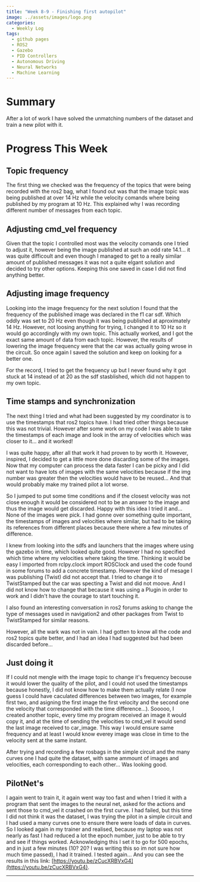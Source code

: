```yaml
---
title: "Week 8-9 - Finishing first autopilot"
image: ../assets/images/logo.png
categories:
  - Weekly Log
tags:
  - github pages
  - ROS2
  - Gazebo
  - PID Controllers
  - Autonomous Driving
  - Neural Networks
  - Machine Learning
---
```


# Summary

After a lot of work I have solved the unmatching numbers of the dataset and train a new pilot with it.

# Progress This Week

## Topic frequency

The first thing we checked was the frequency of the topics that were being recorded with the ros2 bag, what I found out was that the image topic was being published at over 14 Hz while the velocity comands where being published by my program at 10 Hz. This explained why I was recording different number of messages from each topic.

## Adjusting cmd_vel frequency

Given that the topic I controlled most was the velocity comands one I tried to adjust it, however being the image published at such an odd rate 14.1... it was quite difficoult and even though I managed to get to a really similar amount of published messages it was not a quite elgant solution and decided to try other options. Keeping this one saved in case I did not find anything better.

## Adjusting image frequency

Looking into the image frequency for the next solution I found that the frequency of the published image was declared in the f1 car sdf. Which oddly was set to 20 Hz even though it was being published at aproximately 14 Hz. However, not loosing anything for trying, I changed it to 10 Hz so it would go accordingly with my own topic. This actually worked, and I got the exact same amount of data from each topic. However, the results of lowering the image frequency were that the car was actually going wrose in the circuit. So once again I saved the solution and keep on looking for a better one.

For the record, I tried to get the frequency up but I never found why it got stuck at 14 instead of at 20 as the sdf stasblished, which did not happen to my own topic.

## Time stamps and synchronization

The next thing I tried and what had been suggested by my coordinator is to use the timestamps that ros2 topics have. I had tried other things because this was not trivial. However after some work on my code I was able to take the timestamps of each image and look in the array of velocities which was closer to it... and it worked!

I was quite happy, after all that work it had proven to by worth it. However, inspired, I decided to get a little more done discarding some of the images. Now that my computer can process the data faster I can be picky and I did not want to have lots of images with the same velocities because if the img number was greater then the velocities would have to be reused... And that would probably make my trained pilot a lot worse.

So I jumped to put some time conditions and if the closest velocity was not close enough it would be considered not to be an answer to the image and thus the image would get discarded. Happy with this idea I tried it and... None of the images were pick. I had gonne over something quite important, the timestamps of images and velocities where similar, but had to be taking its references from different places because there where a few minutes of difference. 

I knew from looking into the sdfs and launchers that the images where using the gazebo in time, which looked quite good. However I had no specified which time where my velocities where taking the time. Thinking it would be easy I imported from rclpy.clock import ROSClock and used the code found in some forums to add a concrete timestamp. However the kind of mesage I was publishing (Twist) did not accept that. I tried to change it to TwistStamped but the car was specting a Twist and did not moove. And I did not know how to change that because it was using a Plugin in order to work and I didn't have the courage to start touching it.

I also found an interesting conversation in ros2 forums asking to change the type of messages used in navigation2 and other packages from Twist to TwistStamped for similar reasons.

However, all the wark was not in vain. I had gotten to know all the code and ros2 topics quite better, and I had an idea I had suggested but had been discarded before...

## Just doing it

If I could not mengle with the image topic to change it's frequency becouse it would lower the quality of the pilot, and I could not used the timestamps because honestly, I did not know how to make them actually relate (I now guess I could have caculated differences between two images, for example first two, and asigning the first image the first velocity and the second one the velocity that corresponded with the time difference...). Sooooo, I created another topic, every time my program received an image it would copy it, and at the time of sending the velocities to cmd_vel it would send the last image received to car_image. This way I would ensure same frequency and at least I would know everey image was close in time to the velocity sent at the same instant.

After trying and recording a few rosbags in the simple circuit and the many curves one I had quite the dataset, with same ammount of images and velocities, each corresponding to each other... Was looking good.


## PilotNet's

I again went to train it, it again went way too fast and when I tried it with a program that sent the images to the neural net, asked for the actions and sent those to cmd_vel it crashed on the first curve. I had failed, but this time I did not think it was the dataset, I was trying the pilot in a simple circuit and I had used a many curves one to ensure there were loads of data in curves. So I looked again in my trainer and realised, because my laptop was not nearly as fast I had reduced a lot the epoch number, just to be able to try and see if things worked. Acknowledging this I set it to go for 500 epochs, and in just a few minutes (10? 20? I was writing this so im not sure how much time passed), I had it trained. I tested again... And you can see the results in this link: [https://youtu.be/zCucXRBVxG4](https://youtu.be/zCucXRBVxG4).

---
